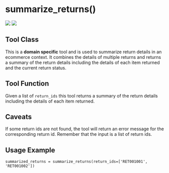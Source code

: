# summarize_returns()

[![](https://img.shields.io/badge/type-read-green)](https://img.shields.io/badge/type-read-green) 
[![](https://img.shields.io/badge/Return%20Schema-Mixed-orange)](https://img.shields.io/badge/Return%20Schema-Mixed-orange)

## Tool Class

This is a **domain specific** tool and is used to summarize return details in an ecommerce context. It combines the details of multiple returns and returns a summary of the return details including the details of each item returned and the current return status.

## Tool Function

Given a list of `return_ids` this tool returns a summary of the return details including the details of each item returned.

## Caveats

If some return ids are not found, the tool will return an error message for the corresponding return id. Remember that the input is a list of return ids.

## Usage Example

```python-repl
summarized_returns = summarize_returns(return_ids=['RET001001', 'RET001002'])
```
